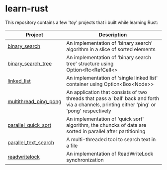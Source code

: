 # learn-rust

This repository contains a few 'toy' projects that i built while learning Rust:

| Project  | Description |
| ------------- | ------------- |
[binary_search](binary_search/) | An implementation of 'binary search' algorithm in a slice of sorted elements
[binary_search_tree](binary_search_tree) | An implementation of 'binary search tree' structure using Option<Rc<RefCell<>
[linked_list](linked_list) | An implementation of  'single linked list' container using Option<Box<Node<T>>>
[multithread_ping_pong](multithread_ping_pong) | An application that consists of two threads that pass a 'ball' back and forth via a channels, printing either 'ping' or 'pong' respectively
[parallel_quick_sort](parallel_quick_sort) | An implementation of 'quick sort' algorithm, the chuncks of data are sorted in parallel after partitioning 
[parallel_text_search](parallel_text_search) | A multi-threaded tool to search text in a file
[readwritelock](readwritelock) | An implementation of ReadWriteLock synchronization
